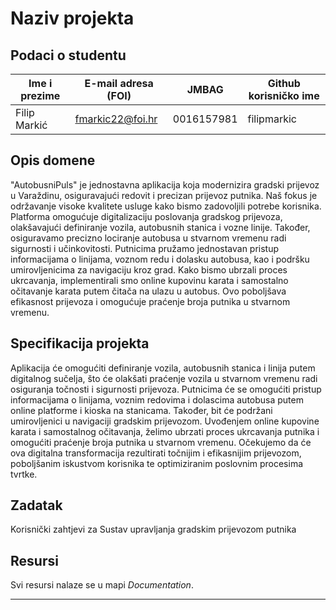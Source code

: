 # Naziv projekta

## Podaci o studentu

Ime i prezime | E-mail adresa (FOI) | JMBAG | Github korisničko ime
------------  | ------------------- | ----- | ---------------------
Filip Markić | fmarkic22@foi.hr | 0016157981 | filipmarkic


## Opis domene
"AutobusniPuls" je jednostavna aplikacija koja modernizira gradski prijevoz u Varaždinu, osiguravajući redovit i precizan prijevoz putnika. Naš fokus je održavanje visoke kvalitete usluge kako bismo zadovoljili potrebe korisnika. Platforma omogućuje digitalizaciju poslovanja gradskog prijevoza, olakšavajući definiranje vozila, autobusnih stanica i vozne linije. Također, osiguravamo precizno lociranje autobusa u stvarnom vremenu radi sigurnosti i učinkovitosti. Putnicima pružamo jednostavan pristup informacijama o linijama, voznom redu i dolasku autobusa, kao i podršku umirovljenicima za navigaciju kroz grad. Kako bismo ubrzali proces ukrcavanja, implementirali smo online kupovinu karata i samostalno očitavanje karata putem čitača na ulazu u autobus. Ovo poboljšava efikasnost prijevoza i omogućuje praćenje broja putnika u stvarnom vremenu.

## Specifikacija projekta
Aplikacija će omogućiti definiranje vozila, autobusnih stanica i linija putem digitalnog sučelja, što će olakšati praćenje vozila u stvarnom vremenu radi osiguranja točnosti i sigurnosti prijevoza. Putnicima će se omogućiti pristup informacijama o linijama, voznim redovima i dolascima autobusa putem online platforme i kioska na stanicama. Također, bit će podržani umirovljenici u navigaciji gradskim prijevozom. Uvođenjem online kupovine karata i samostalnog očitavanja, želimo ubrzati proces ukrcavanja putnika i omogućiti praćenje broja putnika u stvarnom vremenu. Očekujemo da će ova digitalna transformacija rezultirati točnijim i efikasnijim prijevozom, poboljšanim iskustvom korisnika te optimiziranim poslovnim procesima tvrtke.

## Zadatak
Korisnički zahtjevi za Sustav upravljanja gradskim prijevozom putnika

## Resursi

Svi resursi nalaze se u mapi _Documentation_.




***





